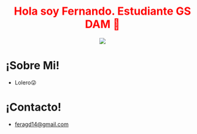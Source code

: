 <h1 align="center" style="color:red">Hola soy Fernando. Estudiante GS DAM 👋</h1>
<p align="center">
  <img src="https://www.grupoioe.es/wp-content/uploads/2022/09/Desarrollador-web-frond-back-end.jpg">
</p>

<h1>¡Sobre Mi!</h1>

- Lolero😜

<h1>¡Contacto!</h1>

- feragd14@gmail.com


